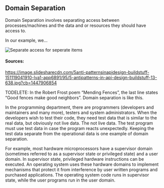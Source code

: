 ## Domain Separation
Domain Separation involves separating access between processes/machines and the data and or resources they should have access to. 

In our example, we... 

![Separate access for seperate items](https://github.com/UW-COSC-4010-5010-CYBER-FA-2017/foundational-concepts-in-cybersecurity-jwild1_cbugg/blob/master/1/domainSeparation.jpg)

#### Sources:
https://image.slidesharecdn.com/5anti-patternsinapidesign-buildstuff-151119041910-lva1-app6891/95/5-antipatterns-in-api-design-buildstuff-13-638.jpg?cb=1447906854

TODELETE:
In the Robert Frost poem “Mending Fences”, the last line states “Good fences make good neighbors”. Domain separation is like this. 

In the programming department, there are programmers (developers and maintainers and many more), testers and system administrators. When the developers wish to test their code, they need test data that is similar to the real data, but obviously not live data. The not live data. The test program must use test data in case the program reacts unexpectedly. Keeping the test data separate from the operational data is one example of domain separation. 

For example, most hardware microprocessors have a supervisor domain (sometimes referred to as a supervisor state or privileged state) and a user domain. In supervisor state, privileged hardware instructions can be executed. An operating system uses these hardware domains to implement mechanisms that protect it from interference by user written programs and purchased applications. The operating system code runs in supervisor state, while the user programs run in the user domain. 
